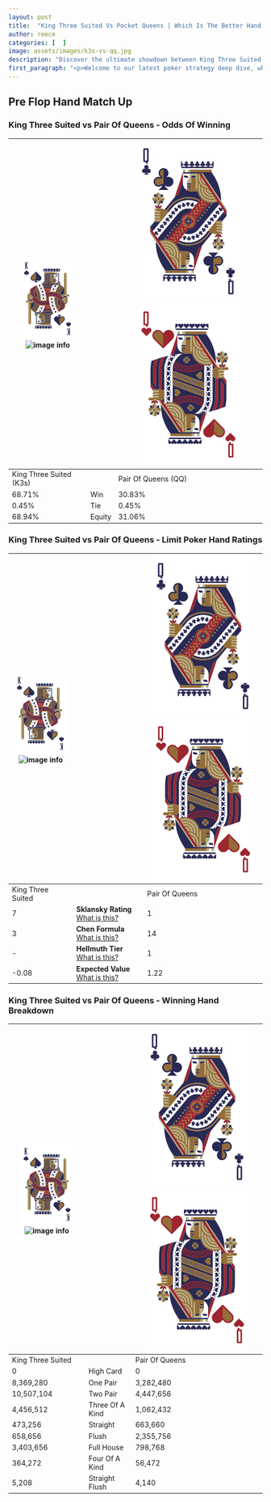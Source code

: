```yaml
---
layout: post
title:  "King Three Suited Vs Pocket Queens | Which Is The Better Hand In Poker? A Complete Guide"
author: reece
categories: [  ]
image: assets/images/k3s-vs-qq.jpg
description: "Discover the ultimate showdown between King Three Suited and Pair Of Queens in poker! Uncover the odds, strategies, and scenarios where one hand triumphs over the other. Get ready to up your poker game with this thrilling analysis."
first_paragraph: "<p>Welcome to our latest poker strategy deep dive, where we're pitting two distinct hands against each other in a high-stakes showdown: King Three Suited vs Pair Of Queens.</p><p>In the dynamic world of poker, every decision counts, and knowing which hand holds the upper hand is key to your success at the table.</p><p>In this article, we'll dissect these two hands, explore the scenarios where one dominates the other, and equip you with the knowledge to make strategic choices that can tip the odds in your favor.</p><p>Get ready to unravel the intriguing dynamics of these poker hands and elevate your game to new heights.</p>"
---
```




[comment]: # (sp0)

## Pre Flop Hand Match Up

<div class="table hand-ratings" markdown="1"> 



### King Three Suited vs Pair Of Queens - Odds Of Winning


    
| ![image info](assets/images/hand1/K.png) ![image info](assets/images/hand1/3s.png) |  | ![image info](assets/images/hand2/Q.png) ![image info](assets/images/hand2/Qo.png) |
| -------- | -------- | -------- |
| King Three Suited (K3s) |  | Pair Of Queens (QQ) |
| 68.71% | Win | 30.83% |
| 0.45% | Tie | 0.45% |
| 68.94% | Equity | 31.06% |




[comment]: # (sp1)



### King Three Suited vs Pair Of Queens - Limit Poker Hand Ratings


    
| ![image info](assets/images/hand1/K.png) ![image info](assets/images/hand1/3s.png) |  | ![image info](assets/images/hand2/Q.png) ![image info](assets/images/hand2/Qo.png) |
| -------- | -------- | -------- |
| King Three Suited |  | Pair Of Queens |
| 7 | **Sklansky Rating** [What is this?](/sklansky-rating-explained) | 1 |
| 3 | **Chen Formula** [What is this?](/chen-formula-explained) | 14 |
| - | **Hellmuth Tier** [What is this?](/Hellmuth-tier-explained) | 1 |
| -0.08 | **Expected Value** [What is this?](/expected-value-explained) | 1.22 |




[comment]: # (sp2)



### King Three Suited vs Pair Of Queens - Winning Hand Breakdown


    
| ![image info](assets/images/hand1/K.png) ![image info](assets/images/hand1/3s.png) |  | ![image info](assets/images/hand2/Q.png) ![image info](assets/images/hand2/Qo.png) |
| -------- | -------- | -------- |
| King Three Suited |  | Pair Of Queens |
| 0 | High Card | 0 |
| 8,369,280 | One Pair | 3,282,480 |
| 10,507,104 | Two Pair | 4,447,656 |
| 4,456,512 | Three Of A Kind | 1,062,432 |
| 473,256 | Straight | 663,660 |
| 658,656 | Flush | 2,355,756 |
| 3,403,656 | Full House | 798,768 |
| 364,272 | Four Of A Kind | 56,472 |
| 5,208 | Straight Flush | 4,140 |




[comment]: # (sp3)



</div>

[comment]: # (sp4)



[comment]: # (sp5)

